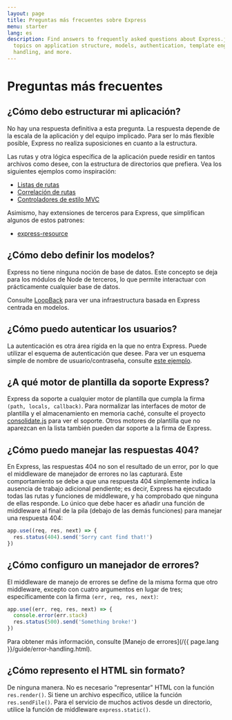 ```yaml
---
layout: page
title: Preguntas más frecuentes sobre Express
menu: starter
lang: es
description: Find answers to frequently asked questions about Express.js, including
  topics on application structure, models, authentication, template engines, error
  handling, and more.
---
```


# Preguntas más frecuentes

## ¿Cómo debo estructurar mi aplicación?

No hay una respuesta definitiva a esta pregunta. La respuesta depende de la escala de la aplicación y del equipo implicado. Para ser lo más flexible posible, Express no realiza suposiciones en cuanto a la estructura.

Las rutas y otra lógica específica de la aplicación puede residir en tantos archivos como desee, con la estructura de directorios que prefiera. Vea los siguientes ejemplos como inspiración:

* [Listas de rutas](https://github.com/expressjs/express/blob/4.13.1/examples/route-separation/index.js#L32-47)
* [Correlación de rutas](https://github.com/expressjs/express/blob/4.13.1/examples/route-map/index.js#L52-L66)
* [Controladores de estilo MVC](https://github.com/expressjs/express/tree/master/examples/mvc)

Asimismo, hay extensiones de terceros para Express, que simplifican algunos de estos patrones:

* [express-resource](https://github.com/expressjs/express-resource)

## ¿Cómo debo definir los modelos?

Express no tiene ninguna noción de base de datos. Este concepto se deja para los módulos de Node de terceros, lo que permite interactuar con prácticamente cualquier base de datos.

Consulte [LoopBack](http://loopback.io) para ver una infraestructura basada en Express centrada en modelos.

## ¿Cómo puedo autenticar los usuarios?

La autenticación es otra área rígida en la que no entra Express.  Puede utilizar el esquema de autenticación que desee.
Para ver un esquema simple de nombre de usuario/contraseña, consulte [este ejemplo](https://github.com/expressjs/express/tree/master/examples/auth).


## ¿A qué motor de plantilla da soporte Express?

Express da soporte a cualquier motor de plantilla que cumpla la firma `(path, locals, callback)`.
Para normalizar las interfaces de motor de plantilla y el almacenamiento en memoria caché, consulte el proyecto [consolidate.js](https://github.com/visionmedia/consolidate.js) para ver el soporte. Otros motores de plantilla que no aparezcan en la lista también pueden dar soporte a la firma de Express.

## ¿Cómo puedo manejar las respuestas 404?

En Express, las respuestas 404 no son el resultado de un error, por lo que el middleware de manejador de errores no las capturará. Este comportamiento se debe a que una respuesta 404 simplemente indica la ausencia de trabajo adicional pendiente; es decir, Express ha ejecutado todas las rutas y funciones de middleware, y ha comprobado que ninguna de ellas responde. Lo único que debe hacer es añadir una función de middleware al final de la pila (debajo de las demás funciones) para manejar una respuesta 404:

```js
app.use((req, res, next) => {
  res.status(404).send('Sorry cant find that!')
})
```

## ¿Cómo configuro un manejador de errores?

El middleware de manejo de errores se define de la misma forma que otro middleware, excepto con cuatro argumentos en lugar de tres; específicamente con la firma `(err, req, res, next)`:

```js
app.use((err, req, res, next) => {
  console.error(err.stack)
  res.status(500).send('Something broke!')
})
```

Para obtener más información, consulte [Manejo de errores](/{{ page.lang }}/guide/error-handling.html).

## ¿Cómo represento el HTML sin formato?

De ninguna manera. No es necesario "representar" HTML con la función `res.render()`.
Si tiene un archivo específico, utilice la función `res.sendFile()`.
Para el servicio de muchos activos desde un directorio, utilice la función de middleware `express.static()`.
